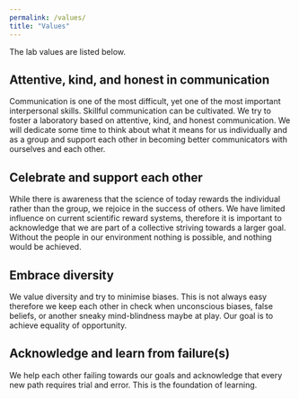 ```yaml
---
permalink: /values/
title: "Values"
---
```


The lab values are listed below.

## Attentive, kind, and honest in communication

Communication is one of the most difficult, yet one of the most important interpersonal skills. Skillful communication can be cultivated. We try to foster a laboratory based on attentive, kind, and honest communication. We will dedicate some time to think about what it means for us individually and as a group and support each other in becoming better communicators with ourselves and each other.

## Celebrate and support each other 

While there is awareness that the science of today rewards the individual rather than the group, we rejoice in the success of others. We have limited influence on current scientific reward systems, therefore it is important to acknowledge that we are part of a collective striving towards a larger goal. Without the people in our environment nothing is possible, and nothing would be achieved.

## Embrace diversity

We value diversity and try to minimise biases. This is not always easy therefore we keep each other in check when unconscious biases, false beliefs, or another sneaky mind-blindness maybe at play. Our goal is to achieve equality of opportunity.

## Acknowledge and learn from failure(s)

We help each other failing towards our goals and acknowledge that every new path requires trial and error. This is the foundation of learning.
